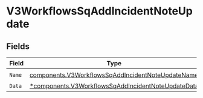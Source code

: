 # V3WorkflowsSqAddIncidentNoteUpdate


## Fields

| Field                                                                                                                   | Type                                                                                                                    | Required                                                                                                                | Description                                                                                                             |
| ----------------------------------------------------------------------------------------------------------------------- | ----------------------------------------------------------------------------------------------------------------------- | ----------------------------------------------------------------------------------------------------------------------- | ----------------------------------------------------------------------------------------------------------------------- |
| `Name`                                                                                                                  | [components.V3WorkflowsSqAddIncidentNoteUpdateName](../../models/components/v3workflowssqaddincidentnoteupdatename.md)  | :heavy_check_mark:                                                                                                      | N/A                                                                                                                     |
| `Data`                                                                                                                  | [*components.V3WorkflowsSqAddIncidentNoteUpdateData](../../models/components/v3workflowssqaddincidentnoteupdatedata.md) | :heavy_minus_sign:                                                                                                      | N/A                                                                                                                     |